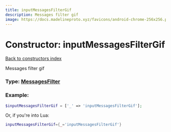 ```yaml
---
title: inputMessagesFilterGif
description: Messages filter gif
image: https://docs.madelineproto.xyz/favicons/android-chrome-256x256.png
---
```

# Constructor: inputMessagesFilterGif  
[Back to constructors index](index.md)



Messages filter gif




### Type: [MessagesFilter](../types/MessagesFilter.md)


### Example:

```php
$inputMessagesFilterGif = ['_' => 'inputMessagesFilterGif'];
```  


Or, if you're into Lua:

```lua
inputMessagesFilterGif={_='inputMessagesFilterGif'}

```


